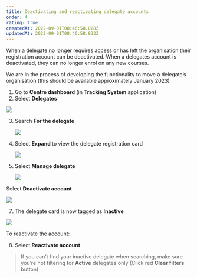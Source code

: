 ```yaml
---
title: Deactivating and reactivating delegate accounts
order: 4
rating: true
createdAt: 2022-09-01T08:46:58.828Z
updatedAt: 2022-09-01T08:46:58.833Z
---
```

When a delegate no longer requires access or has left the organisation their registration account can be deactivated. When a delegates account is deactivated, they can no longer enrol on any new courses. 

We are in the process of developing the functionality to move a delegate’s organisation (this should be available approximately January 2023)

1. Go to **Centre dashboard** (in **Tracking System** application) 
2. Select **Delegates**

![](/img/registering-delegates-1.png)

3. Search **For the delegate**

   ![](/img/cm-ca_delegate-filters.png)
4. Select **Expand** to view the delegate registration card

   ![](/img/cm-ca_expand-delegate-registration-card.png)


5. Select **Manage delegate**

   ![](/img/cm-ca_delegate-registration-card_without-admin-permissions_manage-delegate-button.png)

Select **Deactivate account**

![](/img/cm-ca_deactivate-button.png)

7. The delegate card is now tagged as **Inactive**

![](/img/cm-ca_reactivate-account.png)

To reactivate the account:

8. Select **Reactivate account**

> If you can't find your inactive delegate when searching, make sure you’re not filtering for **Active** delegates only (Click red **Clear filters** button)  